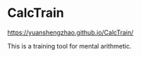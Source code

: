 # CalcTrain
https://yuanshengzhao.github.io/CalcTrain/

This is a training tool for mental arithmetic.
